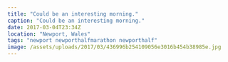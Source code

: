 ```yaml
---
title: "Could be an interesting morning."
caption: "Could be an interesting morning."
date: 2017-03-04T23:34Z
location: "Newport, Wales"
tags: "newport newporthalfmarathon newporthalf"
image: /assets/uploads/2017/03/436996b254109056e3016b454b38985e.jpg
---
```

